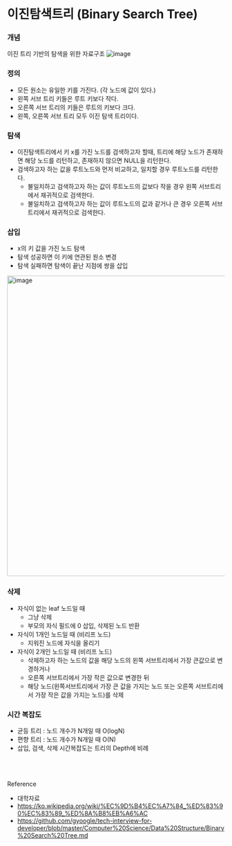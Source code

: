 # 이진탐색트리 (Binary Search Tree)

### 개념
이진 트리 기반의 탐색을 위한 자료구조
![image](https://github.com/yeslcape/j.cs/assets/45252618/a0916551-1cb6-4300-a645-94a7c3f42fb5)

### 정의 
* 모든 원소는 유일한 키를 가진다. (각 노드에 값이 있다.)
* 왼쪽 서브 트리 키들은 루트 키보다 작다.
* 오른쪽 서브 트리의 키들은 루트의 키보다 크다.
* 왼쪽, 오른쪽 서브 트리 모두 이진 탐색 트리이다.

### 탐색
* 이진탐색트리에서 키 x를 가진 노드를 검색하고자 할때, 트리에 해당 노드가 존재하면 해당 노드를 리턴하고, 존재하지 않으면 NULL을 리턴한다. 
* 검색하고자 하는 값을 루트노드와 먼저 비교하고, 일치할 경우 루트노드를 리턴한다.
  * 불일치하고 검색하고자 하는 값이 루트노드의 값보다 작을 경우 왼쪽 서브트리에서 재귀적으로 검색한다. 
  * 불일치하고 검색하고자 하는 값이 루트노드의 값과 같거나 큰 경우 오른쪽 서브트리에서 재귀적으로 검색한다.

### 삽입
* x의 키 값을 가진 노드 탐색
* 탐색 성공하면 이 키에 연관된 원소 변경
* 탐색 실패하면 탐색이 끝난 지점에 쌍을 삽입
<img width="695" alt="image" src="https://github.com/yeslcape/j.cs/assets/45252618/7073d0b3-b8af-4d33-b6de-1f100ca7940d">

### 삭제
* 자식이 없는 leaf 노드일 때
  * 그냥 삭제
  * 부모의 자식 필드에 0 삽입, 삭제된 노드 반환
* 자식이 1개인 노드일 때 (비리프 노드)
  * 지워진 노드에 자식을 올리기
* 자식이 2개인 노드일 때 (비리프 노드)
  * 삭제하고자 하는 노드의 값을 해당 노드의 왼쪽 서브트리에서 가장 큰값으로 변경하거나
  * 오른쪽 서브트리에서 가장 작은 값으로 변경한 뒤
  * 해당 노드(왼쪽서브트리에서 가장 큰 값을 가지는 노드 또는 오른쪽 서브트리에서 가장 작은 값을 가지는 노드)를 삭제

### 시간 복잡도
* 균등 트리 : 노드 개수가 N개일 때 O(logN)
* 편향 트리 : 노드 개수가 N개일 때 O(N)
* 삽입, 검색, 삭제 시간복잡도는 트리의 Depth에 비례

<br><br><br>
Reference
- 대학자료
- https://ko.wikipedia.org/wiki/%EC%9D%B4%EC%A7%84_%ED%83%90%EC%83%89_%ED%8A%B8%EB%A6%AC
- https://github.com/gyoogle/tech-interview-for-developer/blob/master/Computer%20Science/Data%20Structure/Binary%20Search%20Tree.md